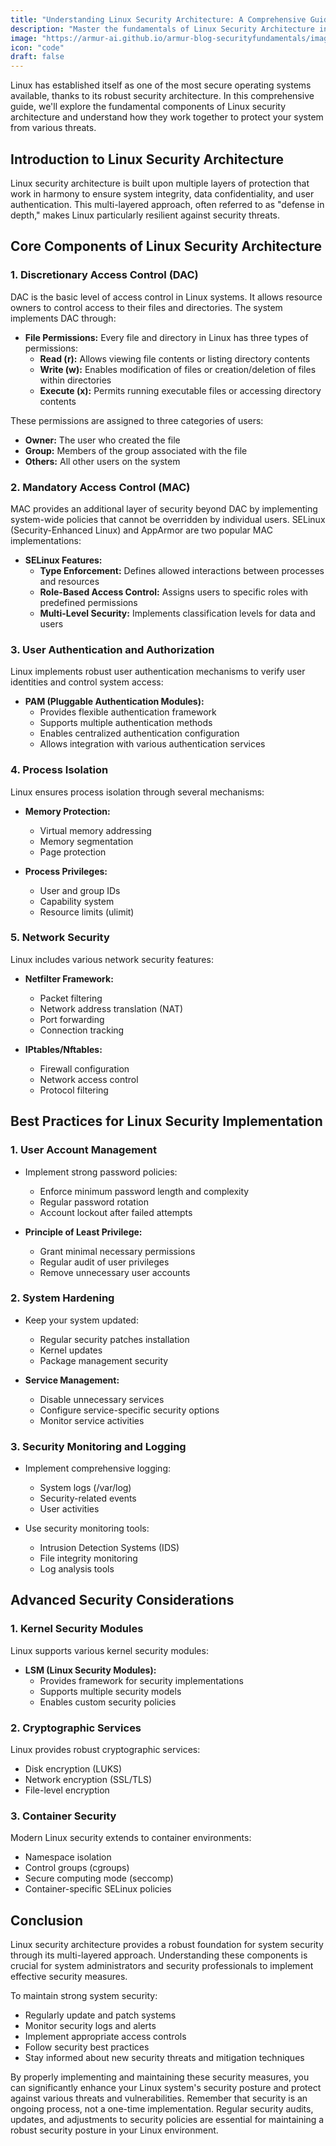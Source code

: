 ```yaml
---
title: "Understanding Linux Security Architecture: A Comprehensive Guide to System Protection"
description: "Master the fundamentals of Linux Security Architecture in this comprehensive guide. Learn about DAC, MAC, user permissions, and essential security mechanisms to protect your Linux systems effectively."
image: "https://armur-ai.github.io/armur-blog-securityfundamentals/images/4.avif"
icon: "code"
draft: false
---
```


Linux has established itself as one of the most secure operating systems available, thanks to its robust security architecture. In this comprehensive guide, we'll explore the fundamental components of Linux security architecture and understand how they work together to protect your system from various threats.

## Introduction to Linux Security Architecture

Linux security architecture is built upon multiple layers of protection that work in harmony to ensure system integrity, data confidentiality, and user authentication. This multi-layered approach, often referred to as "defense in depth," makes Linux particularly resilient against security threats.

## Core Components of Linux Security Architecture

### 1. Discretionary Access Control (DAC)

DAC is the basic level of access control in Linux systems. It allows resource owners to control access to their files and directories. The system implements DAC through:

- **File Permissions:** Every file and directory in Linux has three types of permissions:
  - **Read (r):** Allows viewing file contents or listing directory contents
  - **Write (w):** Enables modification of files or creation/deletion of files within directories
  - **Execute (x):** Permits running executable files or accessing directory contents

These permissions are assigned to three categories of users:

- **Owner:** The user who created the file
- **Group:** Members of the group associated with the file
- **Others:** All other users on the system

### 2. Mandatory Access Control (MAC)

MAC provides an additional layer of security beyond DAC by implementing system-wide policies that cannot be overridden by individual users. SELinux (Security-Enhanced Linux) and AppArmor are two popular MAC implementations:

- **SELinux Features:**
  - **Type Enforcement:** Defines allowed interactions between processes and resources
  - **Role-Based Access Control:** Assigns users to specific roles with predefined permissions
  - **Multi-Level Security:** Implements classification levels for data and users

### 3. User Authentication and Authorization

Linux implements robust user authentication mechanisms to verify user identities and control system access:

- **PAM (Pluggable Authentication Modules):**
  - Provides flexible authentication framework
  - Supports multiple authentication methods
  - Enables centralized authentication configuration
  - Allows integration with various authentication services

### 4. Process Isolation

Linux ensures process isolation through several mechanisms:

- **Memory Protection:**
  - Virtual memory addressing
  - Memory segmentation
  - Page protection

- **Process Privileges:**
  - User and group IDs
  - Capability system
  - Resource limits (ulimit)

### 5. Network Security

Linux includes various network security features:

- **Netfilter Framework:**
  - Packet filtering
  - Network address translation (NAT)
  - Port forwarding
  - Connection tracking

- **IPtables/Nftables:**
  - Firewall configuration
  - Network access control
  - Protocol filtering

## Best Practices for Linux Security Implementation

### 1. User Account Management

- Implement strong password policies:
  - Enforce minimum password length and complexity
  - Regular password rotation
  - Account lockout after failed attempts

- **Principle of Least Privilege:**
  - Grant minimal necessary permissions
  - Regular audit of user privileges
  - Remove unnecessary user accounts

### 2. System Hardening

- Keep your system updated:
  - Regular security patches installation
  - Kernel updates
  - Package management security

- **Service Management:**
  - Disable unnecessary services
  - Configure service-specific security options
  - Monitor service activities

### 3. Security Monitoring and Logging

- Implement comprehensive logging:
  - System logs (/var/log)
  - Security-related events
  - User activities

- Use security monitoring tools:
  - Intrusion Detection Systems (IDS)
  - File integrity monitoring
  - Log analysis tools

## Advanced Security Considerations

### 1. Kernel Security Modules

Linux supports various kernel security modules:

- **LSM (Linux Security Modules):**
  - Provides framework for security implementations
  - Supports multiple security models
  - Enables custom security policies

### 2. Cryptographic Services

Linux provides robust cryptographic services:

- Disk encryption (LUKS)
- Network encryption (SSL/TLS)
- File-level encryption

### 3. Container Security

Modern Linux security extends to container environments:

- Namespace isolation
- Control groups (cgroups)
- Secure computing mode (seccomp)
- Container-specific SELinux policies

## Conclusion

Linux security architecture provides a robust foundation for system security through its multi-layered approach. Understanding these components is crucial for system administrators and security professionals to implement effective security measures.

To maintain strong system security:

- Regularly update and patch systems
- Monitor security logs and alerts
- Implement appropriate access controls
- Follow security best practices
- Stay informed about new security threats and mitigation techniques

By properly implementing and maintaining these security measures, you can significantly enhance your Linux system's security posture and protect against various threats and vulnerabilities. Remember that security is an ongoing process, not a one-time implementation. Regular security audits, updates, and adjustments to security policies are essential for maintaining a robust security posture in your Linux environment.